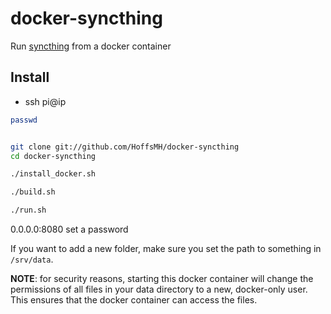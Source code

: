 # docker-syncthing

Run [syncthing](https://syncthing.net) from a docker container

## Install

- ssh pi@ip

```sh
passwd
```

```sh

git clone git://github.com/HoffsMH/docker-syncthing
cd docker-syncthing
```


```sh
./install_docker.sh
```

```sh
./build.sh
```

```sh
./run.sh
```

0.0.0.0:8080
set a password


If you want to add a new folder, make sure you set the path to something in `/srv/data`.

**NOTE**: for security reasons, starting this docker container will change the permissions of all files in your data directory to a new, docker-only user. This ensures that the docker container can access the files.

